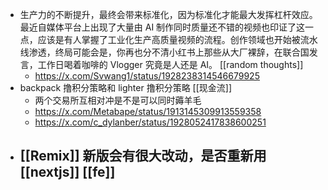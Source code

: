 - 生产力的不断提升，最终会带来标准化，因为标准化才能最大发挥杠杆效应。最近自媒体平台上出现了大量由 AI 制作同时质量还不错的视频也印证了这一点，应该是有人掌握了工业化生产高质量视频的流程。创作领域也开始被流水线渗透，终局可能会是，你再也分不清小红书上那些从大厂裸辞，在联合国发言，工作日喝着咖啡的 Vlogger 究竟是人还是 AI。 [[random thoughts]]
	- https://x.com/Svwang1/status/1928238314546679925
- backpack 撸积分策略和 lighter 撸积分策略 [[现金流]]
	- 两个交易所互相对冲是不是可以同时薅羊毛
	- https://x.com/Metabape/status/1913145309913559358
	- https://x.com/c_dylanber/status/1928052417838600251
- [[Remix]] 新版会有很大改动，是否重新用 [[nextjs]] [[fe]]
	-